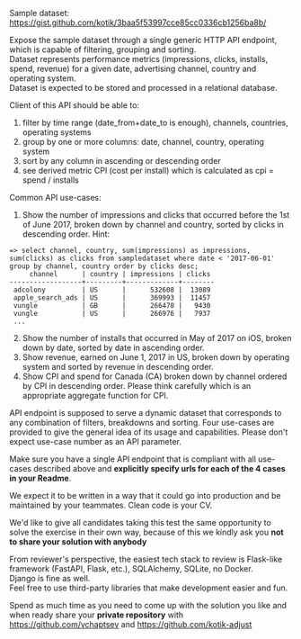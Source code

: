 Sample dataset: https://gist.github.com/kotik/3baa5f53997cce85cc0336cb1256ba8b/

Expose the sample dataset through a single generic HTTP API endpoint, which is capable of filtering, grouping and sorting.<br/>
Dataset represents performance metrics (impressions, clicks, installs, spend, revenue) for a given date, advertising channel, country and operating system.<br/>
Dataset is expected to be stored and processed in a relational database. 

Client of this API should be able to:
1) filter by time range (date_from+date_to is enough), channels, countries, operating systems
2) group by one or more columns: date, channel, country, operating system
3) sort by any column in ascending or descending order
4) see derived metric CPI (cost per install) which is calculated as cpi = spend / installs

Common API use-cases:
1) Show the number of impressions and clicks that occurred before the 1st of June 2017, broken down by channel and country, sorted by clicks in descending order. Hint:
```
=> select channel, country, sum(impressions) as impressions, sum(clicks) as clicks from sampledataset where date < '2017-06-01' group by channel, country order by clicks desc;
     channel      | country | impressions | clicks 
------------------+---------+-------------+--------
 adcolony         | US      |      532608 |  13089
 apple_search_ads | US      |      369993 |  11457
 vungle           | GB      |      266470 |   9430
 vungle           | US      |      266976 |   7937
 ...
```
2) Show the number of installs that occurred in May of 2017 on iOS, broken down by date, sorted by date in ascending order.
3) Show revenue, earned on June 1, 2017 in US, broken down by operating system and sorted by revenue in descending order.
4) Show CPI and spend for Canada (CA) broken down by channel ordered by CPI in descending order. Please think carefully which is an appropriate aggregate function for CPI.

API endpoint is supposed to serve a dynamic dataset that corresponds to any combination of filters, breakdowns and sorting. Four use-cases are provided to give the general idea of its usage and capabilities. Please don't expect use-case number as an API parameter.

Make sure you have a single API endpoint that is compliant with all use-cases described above and **explicitly specify urls for each of the 4 cases in your Readme**.

We expect it to be written in a way that it could go into production and be maintained by your teammates. Clean code is your CV. 

We'd like to give all candidates taking this test the same opportunity to solve the exercise in their own way, because of this we kindly ask you **not to share your solution with anybody**

From reviewer's perspective, the easiest tech stack to review is Flask-like framework (FastAPI, Flask, etc.), SQLAlchemy, SQLite, no Docker.<br/>
Django is fine as well.<br/>
Feel free to use third-party libraries that make development easier and fun.

Spend as much time as you need to come up with the solution you like and when ready share your **private repository** with https://github.com/vchaptsev and https://github.com/kotik-adjust